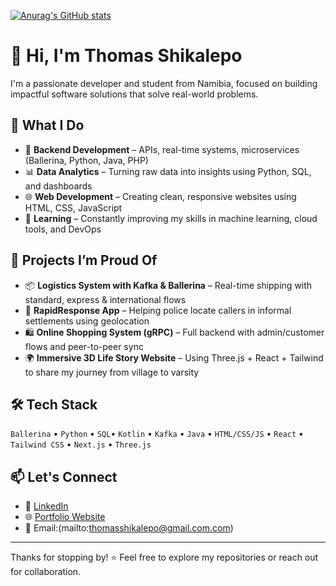 [![Anurag's GitHub stats](https://github-readme-stats.vercel.app/api?username=ThomasDeon&show_icons=true&theme=radical&hide_rank=false)](https://github.com/anuraghazra/github-readme-stats)


# 👋 Hi, I'm Thomas Shikalepo

I'm a passionate developer and student from Namibia, focused on building impactful software solutions that solve real-world problems.

## 🚀 What I Do
- 🔧 **Backend Development** – APIs, real-time systems, microservices (Ballerina, Python, Java, PHP)
- 📊 **Data Analytics** – Turning raw data into insights using Python, SQL, and dashboards
- 🌐 **Web Development** – Creating clean, responsive websites using HTML, CSS, JavaScript
- 🧠 **Learning** – Constantly improving my skills in machine learning, cloud tools, and DevOps

## 💼 Projects I’m Proud Of
- 📦 **Logistics System with Kafka & Ballerina** – Real-time shipping with standard, express & international flows
- 🚨 **RapidResponse App** – Helping police locate callers in informal settlements using geolocation
- 🛍️ **Online Shopping System (gRPC)** – Full backend with admin/customer flows and peer-to-peer sync
- 🌍 **Immersive 3D Life Story Website** – Using Three.js + React + Tailwind to share my journey from village to varsity

## 🛠️ Tech Stack
`Ballerina` • `Python` • `SQL`• `Kotlin` • `Kafka` • `Java` • `HTML/CSS/JS` • `React` • `Tailwind CSS` • `Next.js` • `Three.js`

## 📫 Let's Connect
- 💼 [LinkedIn](https://www.linkedin.com/in/thomas-shikalepo)  
- 🌐 [Portfolio Website](https://thomasdeon.vercel.app/)
- 📧 Email:(mailto:thomasshikalepo@gmail.com.com)

---

Thanks for stopping by! ⭐ Feel free to explore my repositories or reach out for collaboration.
